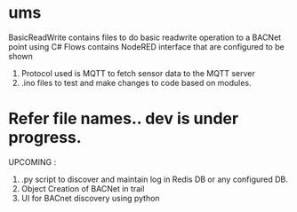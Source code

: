 # ums
BasicReadWrite contains files to do basic readwrite operation to a BACNet point using C# 
Flows contains NodeRED interface that are configured to be shown
1. Protocol used is MQTT to fetch sensor data to the MQTT server
2. .ino files to test and make changes to code based on modules. 
# Refer file names.. dev is under progress. 

UPCOMING : 
1. .py script to discover and maintain log in Redis DB or any configured DB.
2. Object Creation of BACNet in trail
3. UI for BACnet discovery using python
